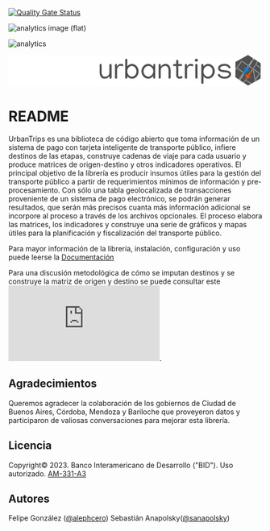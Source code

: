 [![Quality Gate Status](https://sonarcloud.io/api/project_badges/measure?project=EL-BID_UrbanTrips&metric=alert_status)](https://sonarcloud.io/summary/new_code?id=EL-BID_UrbanTrips)

![analytics image (flat)](https://raw.githubusercontent.com/vitr/google-analytics-beacon/master/static/badge-flat.gif)

![analytics](https://www.google-analytics.com/collect?v=1&cid=555&t=pageview&ec=repo&ea=open&dp=/urbantrips/readme&dt=&tid=UA-4677001-16)

![logo](https://github.com/EL-BID/UrbanTrips/blob/dev/docs/img/logo_readme.png)

# README

UrbanTrips es una biblioteca de código abierto que toma información de un sistema de pago con tarjeta inteligente de transporte público, infiere destinos de las etapas, construye cadenas de viaje para cada usuario y produce matrices de origen-destino y otros indicadores operativos. El principal objetivo de la librería es producir insumos útiles para la gestión del transporte público a partir de requerimientos mínimos de información y pre-procesamiento. Con sólo una tabla geolocalizada de transacciones proveniente de un sistema de pago electrónico, se podrán generar resultados, que serán más precisos cuanta más información adicional se incorpore al proceso a través de los archivos opcionales. El proceso elabora las matrices, los indicadores y construye una serie de gráficos y mapas útiles para la planificación y fiscalización del transporte público.

Para mayor información de la librería, instalación, configuración y uso puede leerse la [Documentación](https://el-bid.github.io/UrbanTrips/)

Para una discusión metodológica de cómo se imputan destinos y se construye la matriz de origen y destino se puede consultar este ![documento metodológico](https://github.com/EL-BID/UrbanTrips/blob/dev/docs/Metodologia_UrbanTrips.pdf "Documento metodológico").


## Agradecimientos
Queremos agradecer la colaboración de los gobiernos de Ciudad de Buenos Aires, Córdoba, Mendoza y Bariloche que proveyeron datos y participaron de valiosas conversaciones para mejorar esta librería.

## Licencia

Copyright© 2023. Banco Interamericano de Desarrollo ("BID"). Uso autorizado. [AM-331-A3](/LICENSE.md)


## Autores

Felipe González ([@alephcero](https://github.com/alephcero/)) 
Sebastián Anapolsky([@sanapolsky](https://github.com/sanapolsky/))

